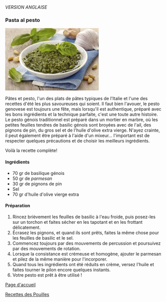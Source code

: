 *VERSION ANGLAISE*

### Pasta al pesto

![alt text](ricetta-tradizionale-ligure-pesto-fatto-in-casa-3.jpg)

Pâtes et pesto, l'un des plats de pâtes typiques de l'Italie et l'une des recettes d'été les plus savoureuses qui soient. Il faut bien
l'avouer, le pesto genovese est toujours une fête, mais lorsqu'il est authentique, préparé avec les bons ingrédients et la technique
parfaite, c'est une toute autre histoire. 
Le pesto génois traditionnel est préparé dans un mortier en marbre, où les petites feuilles tendres de basilic génois sont broyées avec de 
l'ail, des pignons de pin, du gros sel et de l'huile d'olive extra vierge. 
N'ayez crainte, il peut également être préparé à l'aide d'un mixeur... l'important est de respecter quelques précautions et de choisir les 
meilleurs ingrédients.

Voilà la recette complète!

#### Ingrédients
- 70 gr de basilique génois 
- 50 gr de _parmesan_
- 30 gr de pignons de pin
- Sel
- 70 gr d'huile d'olive vierge extra

#### Préparation
1. Rincez brièvement les feuilles de basilic à l'eau froide, puis posez-les sur un torchon et faites sécher en les tapotant et en les
   frottant délicatement.
2. Écrasez les pignons, et quand ils sont prêts, faites la même chose pour les feuilles de basilic et le sel.
3. Commencez toujours par des mouvements de percussion et poursuivez par des mouvements de rotation.
4. Lorsque la consistance est crémeuse et homogène, ajouter le parmesan et pilez de la même manière pour l'incorporer.
5. Quand tous les ingrédients ont été réduits en crème, versez l'huile et faites tourner le pilon encore quelques instants.
6. Votre pesto est prêt à être utilisé !

[Page d'accueil](README.md)

[Recettes des Pouilles](pouilles.md)

